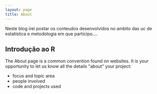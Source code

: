```yaml
---
layout: page
title: About
---
```

Neste blog irei postar os conteudos desenvolvidos no ambito das uc de estatística e metodologia em que participo....

## Introdução ao R

The About page is a common convention found on websites.
It is your opportunity to let us know all the details "about" your project:

- focus and topic area
- people involved
- code and projects used
